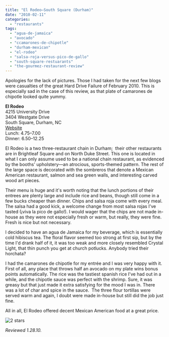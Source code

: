 ```yaml
---
title: "El Rodeo—South Square (Durham)"
date: "2010-02-11"
categories:
  - "restaurants"
tags:
  - "agua-de-jamaica"
  - "avocado"
  - "ccamarones-de-chipotle"
  - "durham-mexican"
  - "el-rodeo"
  - "salsa-roja-versus-pico-de-gallo"
  - "south-square-restuarants"
  - "the-gourmez-restaurant-review"
---
```


Apologies for the lack of pictures. Those I had taken for the next few blogs were casualties of the great Hard Drive Failure of February 2010. This is especially sad in the case of this review, as that plate of camarones de chipotle looked quite yummy.

**El Rodeo**\
4215 University Drive\
3404 Westgate Drive\
South Square, Durham, NC\
[Website](http://www.elrodeoofdurham.com/)\
Lunch: $4.75–$7.00\
Dinner: $6.50–$12.25

El Rodeo is a two three\-restaurant chain in Durham;  their other restaurants are in Brightleaf Square and on North Duke Street. This one is located in what I can only assume used to be a national chain restaurant, as evidenced by the booths' upholstery—an atrocious, sports-themed pattern. The rest of the large space is decorated with the sombreros that denote a Mexican American restaurant, salmon and sea green walls, and interesting carved wood art pieces.

Their menu is huge and it's worth noting that the lunch portions of their entrees are plenty large and include rice and beans, though still come in a few bucks cheaper than dinner. Chips and salsa roja come with every meal. The salsa had a good kick, a welcome change from most salsa rojas I've tasted (¡viva la pico de gallo!). I would wager that the chips are not made in-house as they were not especially fresh or warm, but really, they were fine. Fresh is nice but not necessary.

I decided to have an agua de Jamaica for my beverage, which is essentially cold hibiscus tea. The floral flavor seemed too strong at first sip, but by the time I'd drank half of it, it was too weak and more closely resembled Crystal Light, that thin punch you get at church potlucks. Anybody tried their horchata?

I had the camarones de chipotle for my entrée and I was very happy with it. First of all, any place that throws half an avocado on my plate wins bonus points automatically. The rice was the tastiest spanish rice I've had out in a while, and the chipotle sauce was perfect with the shrimp. Sure, it was greasy but that just made it extra satisfying for the mood I was in. There was a lot of char and spice in the sauce.  The three flour tortillas were served warm and again, I doubt were made in-house but still did the job just fine.

All in all, El Rodeo offered decent Mexican American food at a great price.




<div class="caption">

![2 stars](http://s3.amazonaws.com/thegourmez-wpmedia/2009/02/rating_chicken11.gif "rating_chicken11")</div>


_Reviewed 1.28.10._
